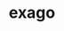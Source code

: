 ---
title: "exago"
layout: cache
categories: [package, develop]
meta: {"compilers": ["gcc@=11.4.0", "gcc@=9.4.0"], "num_specs": 9, "num_specs_by_stack": {"e4s": 6, "e4s-power": 3, "root": 9}, "oss": ["ubuntu20.04", "ubuntu22.04"], "platforms": ["linux"], "stacks": ["e4s", "e4s-power", "root"], "targets": ["ppc64le", "x86_64_v3"], "versions": ["1.6.0"]}
spec_details: [{"compiler": "gcc@=11.4.0", "hash": "2wyi6fvovk7pohxw7bddps3hs5xamnmv", "os": "ubuntu22.04", "platform": "linux", "size": "-", "stacks": ["e4s", "root"], "target": "x86_64_v3", "variants": ["build_system=cmake", "build_type=Release", "+cuda", "cuda_arch=80", "generator=make", "+hiop", "~ipo", "~ipopt", "+logging", "+mpi", "patches=7f74f3c", "+python", "+raja", "~rocm"], "versions": ["1.6.0"]}, {"compiler": "gcc@=9.4.0", "hash": "56eab6njrxfxan3xhgw3hf2par5q2ttp", "os": "ubuntu20.04", "platform": "linux", "size": "-", "stacks": ["e4s-power", "root"], "target": "ppc64le", "variants": ["build_system=cmake", "build_type=Release", "+cuda", "cuda_arch=70", "generator=make", "+hiop", "~ipo", "~ipopt", "+logging", "+mpi", "patches=7f74f3c", "+python", "+raja", "~rocm"], "versions": ["1.6.0"]}, {"compiler": "gcc@=11.4.0", "hash": "5iapizi35hyp3nvrutvny2minxsbvs43", "os": "ubuntu22.04", "platform": "linux", "size": "-", "stacks": ["e4s", "root"], "target": "x86_64_v3", "variants": ["build_system=cmake", "build_type=Release", "+cuda", "cuda_arch=80", "generator=make", "+hiop", "~ipo", "~ipopt", "+logging", "+mpi", "patches=7f74f3c", "+python", "+raja", "~rocm"], "versions": ["1.6.0"]}, {"compiler": "gcc@=11.4.0", "hash": "bimmfwg3wd73fi6noyuaov55v7e42yka", "os": "ubuntu22.04", "platform": "linux", "size": "-", "stacks": ["e4s", "root"], "target": "x86_64_v3", "variants": ["build_system=cmake", "build_type=Release", "+cuda", "cuda_arch=80", "generator=make", "+hiop", "~ipo", "~ipopt", "+logging", "+mpi", "patches=7f74f3c", "+python", "+raja", "~rocm"], "versions": ["1.6.0"]}, {"compiler": "gcc@=11.4.0", "hash": "l2wk3g62v6nio4hlrd4pgnjnfxwut6nj", "os": "ubuntu22.04", "platform": "linux", "size": "-", "stacks": ["e4s", "root"], "target": "x86_64_v3", "variants": ["build_system=cmake", "build_type=Release", "+cuda", "cuda_arch=80", "generator=make", "+hiop", "~ipo", "~ipopt", "+logging", "+mpi", "patches=7f74f3c", "+python", "+raja", "~rocm"], "versions": ["1.6.0"]}, {"compiler": "gcc@=9.4.0", "hash": "p3egewcwgyalwfwjnv62pkksblam4m7r", "os": "ubuntu20.04", "platform": "linux", "size": "-", "stacks": ["e4s-power", "root"], "target": "ppc64le", "variants": ["build_system=cmake", "build_type=Release", "+cuda", "cuda_arch=70", "generator=make", "+hiop", "~ipo", "~ipopt", "+logging", "+mpi", "patches=7f74f3c", "+python", "+raja", "~rocm"], "versions": ["1.6.0"]}, {"compiler": "gcc@=11.4.0", "hash": "u76rzrwpurfcj5rooadumqlknerrvexd", "os": "ubuntu22.04", "platform": "linux", "size": "-", "stacks": ["e4s", "root"], "target": "x86_64_v3", "variants": ["build_system=cmake", "build_type=Release", "+cuda", "cuda_arch=80", "generator=make", "+hiop", "~ipo", "~ipopt", "+logging", "+mpi", "patches=7f74f3c", "+python", "+raja", "~rocm"], "versions": ["1.6.0"]}, {"compiler": "gcc@=9.4.0", "hash": "zcuk2pc73wgblqja52muuekch4ynhurv", "os": "ubuntu20.04", "platform": "linux", "size": "-", "stacks": ["e4s-power", "root"], "target": "ppc64le", "variants": ["build_system=cmake", "build_type=Release", "+cuda", "cuda_arch=70", "generator=make", "+hiop", "~ipo", "~ipopt", "+logging", "+mpi", "patches=7f74f3c", "+python", "+raja", "~rocm"], "versions": ["1.6.0"]}, {"compiler": "gcc@=11.4.0", "hash": "zibrriarzcrrg3sjddxhzrezkzstgwdr", "os": "ubuntu22.04", "platform": "linux", "size": "-", "stacks": ["e4s", "root"], "target": "x86_64_v3", "variants": ["build_system=cmake", "build_type=Release", "+cuda", "cuda_arch=80", "generator=make", "+hiop", "~ipo", "~ipopt", "+logging", "+mpi", "patches=7f74f3c", "+python", "+raja", "~rocm"], "versions": ["1.6.0"]}]
---